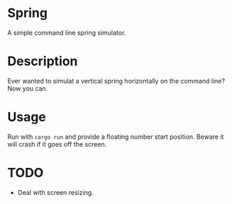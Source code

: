 # Spring 
A simple command line spring simulator. 

# Description
Ever wanted to simulat a vertical spring horizontally on the command line?
Now you can.

# Usage
Run with `cargo run` and provide a floating number start position.
Beware it will crash if it goes off the screen.

# TODO
- Deal with screen resizing.
